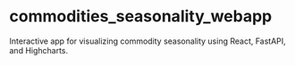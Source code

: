 # commodities_seasonality_webapp
Interactive app for visualizing commodity seasonality using React, FastAPI, and Highcharts.
